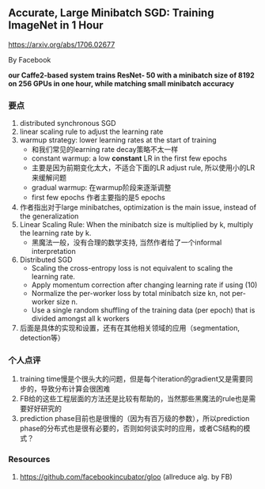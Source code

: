 ## Accurate, Large Minibatch SGD: Training ImageNet in 1 Hour

https://arxiv.org/abs/1706.02677

By Facebook

**our Caffe2-based system trains ResNet- 50 with a minibatch size of 8192 on 256 GPUs in one hour, while matching small minibatch accuracy**

### 要点

1. distributed synchronous SGD
2. linear scaling rule to adjust the learning rate
3. warmup strategy: lower learning rates at the start of training
    * 和我们常见的learning rate decay策略不太一样
    * constant warmup: a low **constant** LR in the first few epochs
    * 主要是因为前期变化太大，不适合下面的LR adjust rule, 所以使用小的LR来缓解问题
    * gradual warmup: 在warmup阶段来逐渐调整
    * first few epochs 作者主要指的是5 epochs
4. 作者指出对于large minibatches, optimization is the main issue, instead of the generalization
5.  Linear Scaling Rule: When the minibatch size is multiplied by k, multiply the learning rate by k.
    * 黑魔法一般，没有合理的数学支持, 当然作者给了一个informal interpretation
6. Distributed SGD
    * Scaling the cross-entropy loss is not equivalent to scaling the learning rate.
    * Apply momentum correction after changing learning rate if using (10)
    * Normalize the per-worker loss by total minibatch size kn, not per-worker size n.
    * Use a single random shuffling of the training data (per epoch) that is divided amongst all k workers
7. 后面是具体的实现和设置，还有在其他相关领域的应用（segmentation, detection等）



### 个人点评

1. training time慢是个很头大的问题，但是每个iteration的gradient又是需要同步的，导致分布计算会很困难
2. FB给的这些工程层面的方法还是比较有帮助的，当然那些黑魔法的rule也是需要好好研究的
3. prediction phase目前也是很慢的（因为有百万级的参数），所以prediction phase的分布式也是很有必要的，否则如何谈实时的应用，或者CS结构的模式？


### Resources

1. https://github.com/facebookincubator/gloo (allreduce alg. by FB)
